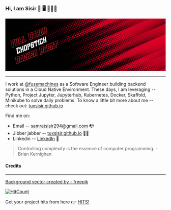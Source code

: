 ### Hi, I am Sisir 👋 🖥 🧑🏻‍💻

<img src="https://raw.githubusercontent.com/tuxsisir/tuxsisir/master/profile-banner.png" alt="full-stack-chopstick-docker-agent">

---

I work at [@fusemachines](https://fusemachines.com) as a Software Engineer building backend
solutions in a Cloud Native Environment. These days, I am leveraging -- Python, Project Jupyter, Jupyterhub, Kubernetes, Docker, Skaffold, Minikube to solve daily problems. To know a little bit more about me -- check out: [tuxsisir.github.io](https://tuxsisir.github.io)

Find me on:

- Email -- [samratsisir294@gmail.com](mailto:samratsisir294@gmail.com) 📭
- Jibber jabber -- [tuxsisir.github.io](https://tuxsisir.github.io) 👨‍💻
- Linkedin -- <a href="https://www.linkedin.com/in/sisir-ghimire-chettri">LinkedIn</a> 💼

> Controlling complexity is the essence of computer programming. - Brian Kernighan

#### Credits
---
[Background vector created by - freepik](https://www.freepik.com/free-photos-vectors/background)


[![HitCount](http://hits.dwyl.com/tuxsisir/tuxsisir.svg)](http://hits.dwyl.com/tuxsisir/tuxsisir)

Get your project hits from here 👉 [HITS!](https://hits.dwyl.com/)